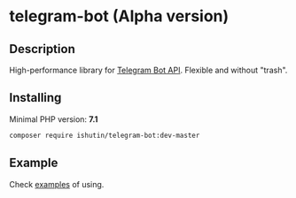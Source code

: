 # telegram-bot (Alpha version)

## Description

High-performance library for [Telegram Bot API](https://core.telegram.org/bots/api).
Flexible and without "trash". 

## Installing

Minimal PHP version: **7.1**

```bash
composer require ishutin/telegram-bot:dev-master
```

## Example

Check [examples](https://github.com/ishutin/telegram-bot/tree/master/examples) of using.